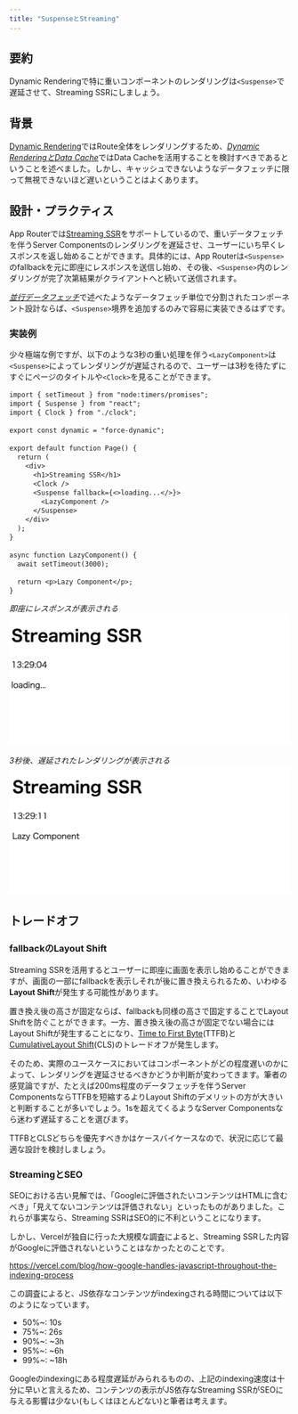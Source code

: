 ```yaml
---
title: "SuspenseとStreaming"
---
```


## 要約

Dynamic Renderingで特に重いコンポーネントのレンダリングは`<Suspense>`で遅延させて、Streaming SSRにしましょう。

## 背景

[Dynamic Rendering](https://nextjs.org/docs/app/building-your-application/rendering/server-components#dynamic-rendering)ではRoute全体をレンダリングするため、[_Dynamic RenderingとData Cache_](part_3_dynamic_rendering_data_cache)ではData Cacheを活用することを検討すべきであるということを述べました。しかし、キャッシュできないようなデータフェッチに限って無視できないほど遅いということはよくあります。

## 設計・プラクティス

App Routerでは[Streaming SSR](https://nextjs.org/docs/app/building-your-application/routing/loading-ui-and-streaming)をサポートしているので、重いデータフェッチを伴うServer Componentsのレンダリングを遅延させ、ユーザーにいち早くレスポンスを返し始めることができます。具体的には、App Routerは`<Suspense>`のfallbackを元に即座にレスポンスを送信し始め、その後、`<Suspense>`内のレンダリングが完了次第結果がクライアントへと続いて送信されます。

[_並行データフェッチ_](part_1_concurrent_fetch)で述べたようなデータフェッチ単位で分割されたコンポーネント設計ならば、`<Suspense>`境界を追加するのみで容易に実装できるはずです。

### 実装例

少々極端な例ですが、以下のような3秒の重い処理を伴う`<LazyComponent>`は`<Suspense>`によってレンダリングが遅延されるので、ユーザーは3秒を待たずにすぐにページのタイトルや`<Clock>`を見ることができます。

```tsx
import { setTimeout } from "node:timers/promises";
import { Suspense } from "react";
import { Clock } from "./clock";

export const dynamic = "force-dynamic";

export default function Page() {
  return (
    <div>
      <h1>Streaming SSR</h1>
      <Clock />
      <Suspense fallback={<>loading...</>}>
        <LazyComponent />
      </Suspense>
    </div>
  );
}

async function LazyComponent() {
  await setTimeout(3000);

  return <p>Lazy Component</p>;
}
```

_即座にレスポンスが表示される_
![Streaming SSR loading](/images/nextjs-basic-principle/streaming-ssr-loading.png)

_3秒後、遅延されたレンダリングが表示される_
![Streaming SSR rendered](/images/nextjs-basic-principle/streaming-ssr-rendered.png)

## トレードオフ

### fallbackのLayout Shift

Streaming SSRを活用するとユーザーに即座に画面を表示し始めることができますが、画面の一部にfallbackを表示しそれが後に置き換えられるため、いわゆる**Layout Shift**が発生する可能性があります。

置き換え後の高さが固定ならば、fallbackも同様の高さで固定することでLayout Shiftを防ぐことができます。一方、置き換え後の高さが固定でない場合にはLayout Shiftが発生することになり、[Time to First Byte](https://web.dev/articles/ttfb?hl=ja)(TTFB)と[CumulativeLayout Shift](https://web.dev/articles/cls?hl=ja)(CLS)のトレードオフが発生します。

そのため、実際のユースケースにおいてはコンポーネントがどの程度遅いのかによって、レンダリングを遅延させるべきかどうか判断が変わってきます。筆者の感覚論ですが、たとえば200ms程度のデータフェッチを伴うServer ComponentsならTTFBを短縮するよりLayout Shiftのデメリットの方が大きいと判断することが多いでしょう。1sを超えてくるようなServer Componentsなら迷わず遅延することを選びます。

TTFBとCLSどちらを優先すべきかはケースバイケースなので、状況に応じて最適な設計を検討しましょう。

### StreamingとSEO

SEOにおける古い見解では、「Googleに評価されたいコンテンツはHTMLに含むべき」「見えてないコンテンツは評価されない」といったものがありました。これらが事実なら、Streaming SSRはSEO的に不利ということになります。

しかし、Vercelが独自に行った大規模な調査によると、Streaming SSRした内容がGoogleに評価されないということはなかったとのことです。

https://vercel.com/blog/how-google-handles-javascript-throughout-the-indexing-process

この調査によると、JS依存なコンテンツがindexingされる時間については以下のようになっています。

- 50%~: 10s
- 75%~: 26s
- 90%~: ~3h
- 95%~: ~6h
- 99%~: ~18h

Googleのindexingにある程度遅延がみられるものの、上記のindexing速度は十分に早いと言えるため、コンテンツの表示がJS依存なStreaming SSRがSEOに与える影響は少ない(もしくはほとんどない)と筆者は考えます。
